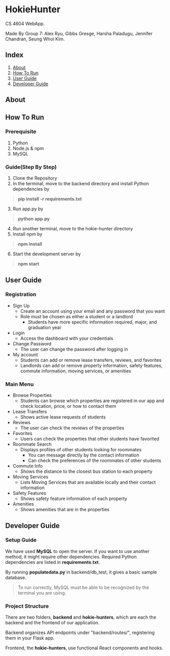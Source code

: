 # HokieHunter
CS 4604 WebApp.

Made By Group 7: Alex Ryu, Gibbs Gresge, Harsha Paladugu, Jennifer Chandran, Seung Whoi Kim.

## Index
1. [About](#About)
2. [How To Run](#How-To-Run)
3. [User Guide](#User-Guide)
4. [Developer Guide](#Developer-Guide)

## About


## How To Run
### Prerequisite
1. Python
2. Node.js & npm
3. MySQL
### Guide(Step By Step)
1. Clone the Repository
2. In the terminal, move to the backend directory and install Python dependencies by
> **pip install -r requirements.txt**
3. Run app.py by
> **python app.py**
4. Run another terminal, move to the hokie-hunter directory
5. Install npm by
> **npm install**
6. Start the development server by
> **npm start**

## User Guide
### Registration
* Sign Up
    * Create an account using your email and any password that you want
    * Role must be chosen as either a student or a landlord
      * Students have more specific information required, major, and graduation year
* Login
  * Access the dashboard with your credentials
* Change Password
  * The user can change the password after logging in
* My account
  * Students can add or remove lease transfers, reviews, and favorites
  * Landlords can add or remove property information, safety features, commute information, moving services, or amenities
### Main Menu
* Browse Properties
  * Students can browse which properties are registered in our app and check location, price, or how to contact them
* Lease Transfers
  * Shows active lease requests of students 
* Reviews
  * The user can check the reviews of the properties
* Favorites
  * Users can check the properties that other students have favorited
* Roommate Search
  * Displays profiles of other students looking for roommates
    * You can message directly by the contact information
    * Can check the preferences of the roommates of other students
* Commute Info
  * Shows the distance to the closest bus station to each property
* Moving Services
  * Lists Moving Services that are available locally and their contact information
* Safety Features
  * Shows safety feature information of each property
* Amenities
  * Shows amenities that are in the properties

## Developer Guide
### Setup Guide
We have used **MySQL** to open the server. If you want to use another method, it might require other dependencies. Required Python dependencies are listed in **requirements.txt**.

By running **populatedata.py** in backend/db_test, it gives a basic sample database.
> To run correctly, MySQL must be able to be recognized by the terminal you are using.

### Project Structure
There are two folders, **backend** and **hokie-hunters**, which are each the backend and the frontend of our application.

Backend organizes API endpoints under "backend/routes/", registering them in your Flask app.

Frontend, the **hokie-hunters**, use functional React components and hooks.
